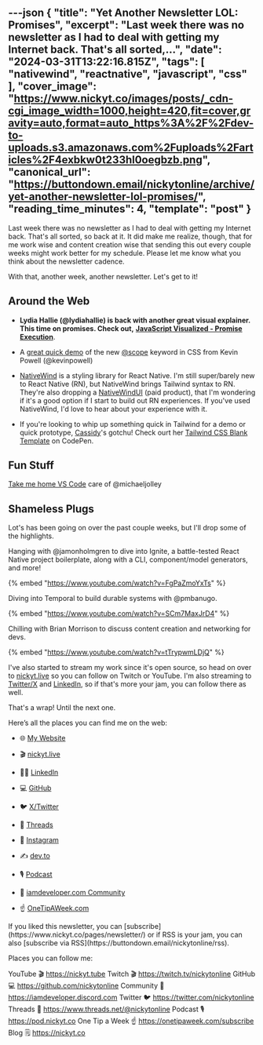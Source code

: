 ---json
{
  "title": "Yet Another Newsletter LOL: Promises",
  "excerpt": "Last week there was no newsletter as I had to deal with getting my Internet back. That's all sorted,...",
  "date": "2024-03-31T13:22:16.815Z",
  "tags": [
    "nativewind",
    "reactnative",
    "javascript",
    "css"
  ],
  "cover_image": "https://www.nickyt.co/images/posts/_cdn-cgi_image_width=1000,height=420,fit=cover,gravity=auto,format=auto_https%3A%2F%2Fdev-to-uploads.s3.amazonaws.com%2Fuploads%2Farticles%2F4exbkw0t233hl0oegbzb.png",
  "canonical_url": "https://buttondown.email/nickytonline/archive/yet-another-newsletter-lol-promises/",
  "reading_time_minutes": 4,
  "template": "post"
}
---

<p>Last week there was no newsletter as I had to deal with getting my Internet back. That's all sorted, so back at it. It did make me realize, though, that for me work wise and content creation wise that sending this out every couple weeks might work better for my schedule. Please let me know what you think about the newsletter cadence.</p>
<p>With that, another week, another newsletter. Let's get to it!</p>
<h2>Around the Web</h2>
<ul>
<li><strong>Lydia Hallie (@lydiahallie) is back with another great visual explainer. This time on promises. Check out,</strong> <a href="https://youtu.be/Xs1EMmBLpn4?si=89W0yZE6gmaddVRg&amp;utm_source=nickytonline&amp;utm_medium=email&amp;utm_campaign=yet-another-newsletter-lol-promises" target="_blank"><strong>JavaScript Visualized - Promise Execution</strong></a>.</li>
</ul>
<ul>
<li>A <a href="https://www.youtube.com/watch?v=94qGY28H2cY&amp;utm_source=nickytonline&amp;utm_medium=email&amp;utm_campaign=yet-another-newsletter-lol-promises" target="_blank">great quick demo</a> of the new <a href="https://developer.mozilla.org/en-US/docs/Web/CSS/@scope?utm_source=nickytonline&amp;utm_medium=email&amp;utm_campaign=yet-another-newsletter-lol-promises" target="_blank">@scope</a> keyword in CSS from Kevin Powell (@kevinpowell)</li>
</ul>
<ul>
<li><a href="https://www.nativewind.dev/?utm_source=nickytonline&amp;utm_medium=email&amp;utm_campaign=yet-another-newsletter-lol-promises" target="_blank">NativeWind</a> is a styling library for React Native. I'm still super/barely new to React Native (RN), but NativeWind brings Tailwind syntax to RN. They're also dropping a <a href="https://nativewindui.com/?utm_source=nickytonline&amp;utm_medium=email&amp;utm_campaign=yet-another-newsletter-lol-promises" target="_blank">NativeWindUI</a> (paid product), that I'm wondering if it's a good option if I start to build out RN experiences. If you've used NativeWind, I'd love to hear about your experience with it.</li>
</ul>
<ul>
<li>If you're looking to whip up something quick in Tailwind for a demo or quick prototype, <a href="https://cassidoo.co/?utm_source=nickytonline&amp;utm_medium=email&amp;utm_campaign=yet-another-newsletter-lol-promises" target="_blank">Cassidy</a>'s gotchu! Check ourt her <a href="https://codepen.io/cassidoo/pen/wvNrKGX?utm_source=nickytonline&amp;utm_medium=email&amp;utm_campaign=yet-another-newsletter-lol-promises" target="_blank">Tailwind CSS Blank Template</a> on CodePen.</li>
</ul>

<h2>Fun Stuff</h2>
<p><a href="https://m.youtube.com/shorts/tP5bhciEyHE?utm_source=nickytonline&amp;utm_medium=email&amp;utm_campaign=yet-another-newsletter-lol-promises" target="_blank">Take me home VS Code</a> care of @michaeljolley</p>


<h2>Shameless Plugs</h2>
<p>Lot's has been going on over the past couple weeks, but I'll drop some of the highlights.</p>

Hanging with @jamonholmgren to dive into Ignite, a battle-tested React Native project boilerplate, along with a CLI, component/model generators, and more!

{% embed "https://www.youtube.com/watch?v=FgPaZmoYxTs" %} 

Diving into Temporal to build durable systems with @pmbanugo.

{% embed "https://www.youtube.com/watch?v=SCm7MaxJrD4" %}

Chilling with Brian Morrison to discuss content creation and networking for devs.

{% embed "https://www.youtube.com/watch?v=tTrypwmLDjQ" %}

<p>I've also started to stream my work since it's open source, so head on over to <a href="https://nickyt.live?utm_source=nickytonline&amp;utm_medium=email&amp;utm_campaign=yet-another-newsletter-lol-promises" target="_blank">nickyt.live</a> so you can follow on Twitch or YouTube. I'm also streaming to <a href="https://twitter.com/nickytonline?utm_source=nickytonline&amp;utm_medium=email&amp;utm_campaign=yet-another-newsletter-lol-promises" target="_blank">Twitter/X</a> and <a href="https://www.linkedin.com/in/nickytonline/?utm_source=nickytonline&amp;utm_medium=email&amp;utm_campaign=yet-another-newsletter-lol-promises" target="_blank">LinkedIn</a>, so if that's more your jam, you can follow there as well.</p>

<p>That's a wrap! Until the next one.</p>
<p>Here’s all the places you can find me on the web:</p>
<ul>
<li>🌐 <a href="https://nickyt.co?utm_source=nickytonline&amp;utm_medium=email&amp;utm_campaign=yet-another-newsletter-lol-promises" target="_blank">My Website</a></li>
</ul>
<ul>
<li>🎬 <a href="https://nickyt.live?utm_source=nickytonline&amp;utm_medium=email&amp;utm_campaign=yet-another-newsletter-lol-promises" target="_blank">nickyt.live</a></li>
</ul>
<ul>
<li>👨‍💼 <a href="https://www.linkedin.com/in/nickytonline/?utm_source=nickytonline&amp;utm_medium=email&amp;utm_campaign=yet-another-newsletter-lol-promises" target="_blank">LinkedIn</a></li>
</ul>
<ul>
<li>💻 <a href="https://github.com/nickytonline?utm_source=nickytonline&amp;utm_medium=email&amp;utm_campaign=yet-another-newsletter-lol-promises" target="_blank">GitHub</a></li>
</ul>
<ul>
<li>🐦 <a href="https://twitter.com/nickytonline?utm_source=nickytonline&amp;utm_medium=email&amp;utm_campaign=yet-another-newsletter-lol-promises" target="_blank">X/Twitter</a></li>
</ul>
<ul>
<li>🧵 <a href="https://www.threads.net/@nickytonline?utm_source=nickytonline&amp;utm_medium=email&amp;utm_campaign=yet-another-newsletter-lol-promises" target="_blank">Threads</a></li>
</ul>
<ul>
<li>📸 <a href="https://instagram.com/nickytonline?utm_source=nickytonline&amp;utm_medium=email&amp;utm_campaign=yet-another-newsletter-lol-promises" target="_blank">Instagram</a></li>
</ul>
<ul>
<li>✍️ <a href="https://dev.to/nickytonline?utm_source=nickytonline&amp;utm_medium=email&amp;utm_campaign=yet-another-newsletter-lol-promises" target="_blank">dev.to</a></li>
</ul>
<ul>
<li>🎙 <a href="https://pod.nickyt.co?utm_source=nickytonline&amp;utm_medium=email&amp;utm_campaign=yet-another-newsletter-lol-promises" target="_blank">Podcast</a></li>
</ul>
<ul>
<li>🤝 <a href="https://iamdeveloper.discord.com?utm_source=nickytonline&amp;utm_medium=email&amp;utm_campaign=yet-another-newsletter-lol-promises" target="_blank">iamdeveloper.com Community</a></li>
</ul>
<ul>
<li>☝️ <a href="https://onetipaweek.com/subscribe?utm_source=nickytonline&amp;utm_medium=email&amp;utm_campaign=yet-another-newsletter-lol-promises" target="_blank">OneTipAWeek.com</a></li>
</ul>
If you liked this newsletter, you can [subscribe](https://www.nickyt.co/pages/newsletter/) or if RSS is your jam, you can also [subscribe via RSS](https://buttondown.email/nickytonline/rss).
<!-- my newsletter -->

<!-- places to follow me -->

Places you can follow me:

YouTube 🎬    https://nickyt.tube
Twitch 🎬    https://twitch.tv/nickytonline
GitHub 💻     https://github.com/nickytonline
Community 👾  https://iamdeveloper.discord.com
Twitter 🐦    https://twitter.com/nickytonline
Threads 🧵    https://www.threads.net/@nickytonline
Podcast 🎙    https://pod.nickyt.co
One Tip a Week ☝️ https://onetipaweek.com/subscribe
Blog 🗒️    https://nickyt.co
